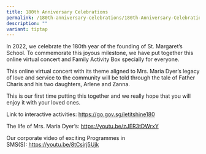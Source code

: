 ```yaml
---
title: 180th Anniversary Celebrations
permalink: /180th-anniversary-celebrations/180th-Anniversary-Celebrations/
description: ""
variant: tiptap
---
```

<p>In 2022, we celebrate the 180th&nbsp;year of the founding of St. Margaret’s
School. To commemorate this joyous milestone, we have put together this
online virtual concert and Family Activity Box specially for everyone.</p>
<p>This online virtual concert with its theme aligned to Mrs. Maria Dyer’s
legacy of love and service to the community will be told through the tale
of Father Charis and his two daughters, Arlene and Zanna.</p>
<p>This is our first time putting this together and we really hope that you
will enjoy it with your loved ones.</p>
<p>Link to interactive activities:&nbsp;<a href="https://go.gov.sg/letitshine180" rel="noopener noreferrer nofollow" target="_blank">https://go.gov.sg/letitshine180</a>
</p>
<p>The life of Mrs. Maria Dyer’s:&nbsp;<a href="https://youtu.be/zJER3tDWrxY" rel="noopener noreferrer nofollow" target="_blank">https://youtu.be/zJER3tDWrxY</a>
</p>
<p>Our corporate video of exciting Programmes in SMS(S):&nbsp;<a href="https://youtu.be/8tCsjrj5Ujk" rel="noopener noreferrer nofollow" target="_blank">https://youtu.be/8tCsjrj5Ujk</a>
</p>